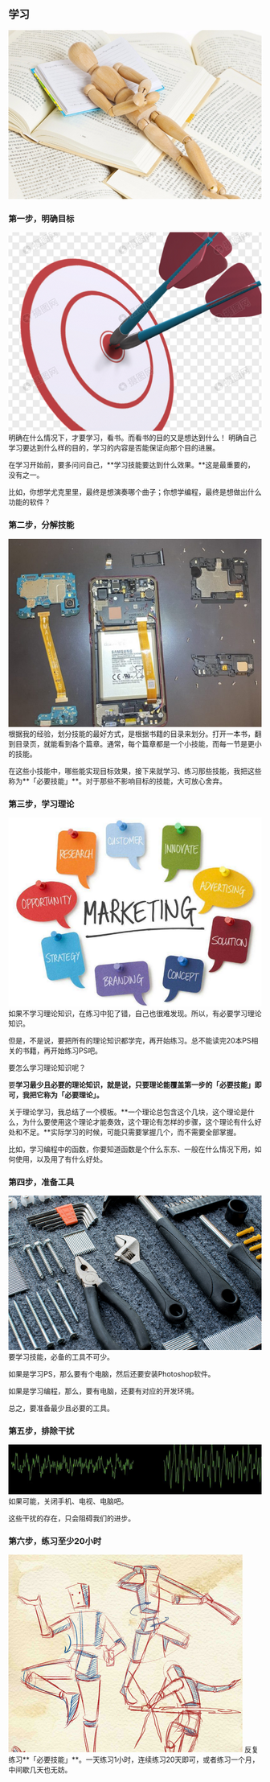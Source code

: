 
## 学习
![](images/2022-11-14-15-55-45.png)
### 第一步，明确目标

![](images/2022-11-14-15-56-22.png)
明确在什么情况下，才要学习，看书。而看书的目的又是想达到什么！
明确自己学习要达到什么样的目的，学习的内容是否能保证向那个目的进展。

在学习开始前，要多问问自己，**学习技能要达到什么效果。**这是最重要的，没有之一。

比如，你想学尤克里里，最终是想演奏哪个曲子；你想学编程，最终是想做出什么功能的软件？

### 第二步，分解技能
![](images/2022-11-14-15-56-52.png)
根据我的经验，划分技能的最好方式，是根据书籍的目录来划分。打开一本书，翻到目录页，就能看到各个篇章。通常，每个篇章都是一个小技能，而每一节是更小的技能。

在这些小技能中，哪些能实现目标效果，接下来就学习、练习那些技能，我把这些称为**「必要技能」**。对于那些不影响目标的技能，大可放心舍弃。

### 第三步，学习理论
![](images/2022-11-14-16-23-05.png)
如果不学习理论知识，在练习中犯了错，自己也很难发现。所以，有必要学习理论知识。

但是，不是说，要把所有的理论知识都学完，再开始练习。总不能读完20本PS相关的书籍，再开始练习PS吧。

要怎么学习理论知识呢？

要**学习最少且必要的理论知识，就是说，只要理论能覆盖第一步的「必要技能」即可，我把它称为「必要理论」。**

关于理论学习，我总结了一个模板。**一个理论总包含这个几块，这个理论是什么，为什么要使用这个理论才能奏效，这个理论有怎样的步骤，这个理论有什么好处和不足。**实际学习的时候，可能只需要掌握几个，而不需要全部掌握。

比如，学习编程中的函数，你要知道函数是个什么东东、一般在什么情况下用，如何使用，以及用了有什么好处。

### 第四步，准备工具
![](images/2022-11-14-16-23-32.png)
要学习技能，必备的工具不可少。

如果是学习PS，那么要有个电脑，然后还要安装Photoshop软件。

如果是学习编程，那么，要有电脑，还要有对应的开发环境。

总之，要准备最少且必要的工具。

### 第五步，排除干扰
![](images/2022-11-14-16-23-58.png)
如果可能，关闭手机、电视、电脑吧。

这些干扰的存在，只会阻碍我们的进步。

### 第六步，练习至少20小时
![](images/2022-11-14-16-25-20.png)
反复练习**「必要技能」**。一天练习1小时，连续练习20天即可，或者练习一个月，中间歇几天也无妨。
